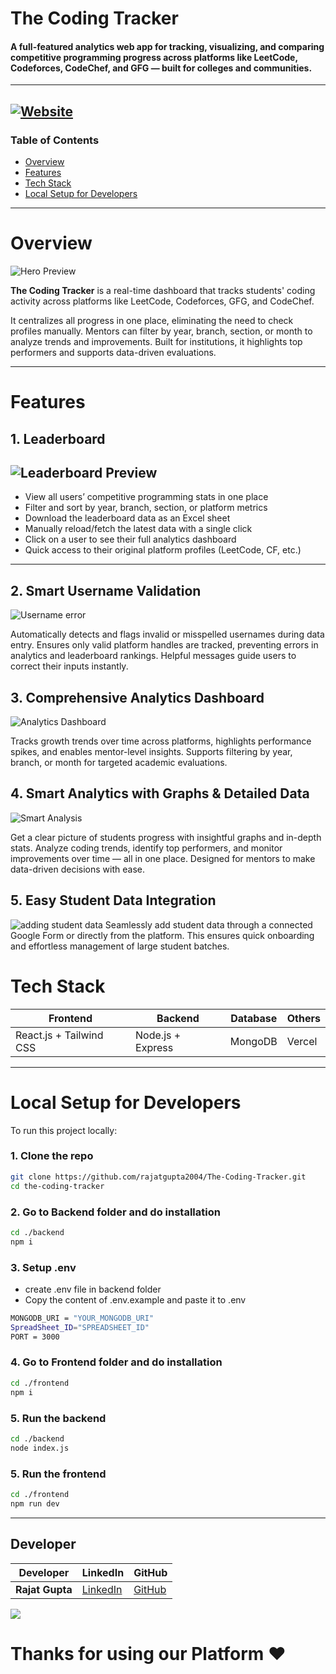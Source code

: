 # The Coding Tracker

#### A full-featured analytics web app for tracking, visualizing, and comparing competitive programming progress across platforms like LeetCode, Codeforces, CodeChef, and GFG — built for colleges and communities.

---
[![Website](https://img.shields.io/badge/Live-Demo-2ea44f?style=for-the-badge&logo=vercel&logoColor=white)](https://thecodingtracker.vercel.app/)
---

### Table of Contents
- [Overview](#overview)
- [Features](#features)
- [Tech Stack](#tech-stack)
- [Local Setup for Developers](#local-setup-for-developers)
---

# Overview

![Hero Preview](https://media-hosting.imagekit.io/8949066cbbbc48a7/1.png?Expires=1841498855&Key-Pair-Id=K2ZIVPTIP2VGHC&Signature=t71gMw0QWbL5Vk7lq5gTRcxb6EnIEfWsTCON-rrZcYith8K3ig-zEzwk~m1I2jJwqilI-rjcmK5P8BCtBL5~82sw5xlMrO-YGGAFKZF03O5ZvUr~Tch5XR3W1QC-kTIAGleMIZm~k2CwU0bYd68DyFYqpFxHKBk6wMp0bWmHkL51QXmJ0BfUG~ZwrugTU2544J3XYF7zLTRPHspyNJfykslT3h3hrVQCxK4lFbJvj9dLeljZkQn-BNje-tNB0M2BFlrplbpkVDirKpKFeIL76j1gSg7sbgUoCfErzDd83hNCNo6wARIv2MhuV-Re~oYeY72mrlPkjg1hrGiTMrSn-Q__)

**The Coding Tracker** is a real-time dashboard that tracks students' coding activity across platforms like LeetCode, Codeforces, GFG, and CodeChef.
 
It centralizes all progress in one place, eliminating the need to check profiles manually.
Mentors can filter by year, branch, section, or month to analyze trends and improvements.
Built for institutions, it highlights top performers and supports data-driven evaluations.

---

# Features

## 1. Leaderboard
![Leaderboard Preview](https://media-hosting.imagekit.io/e9faf493119a43ba/2.png?Expires=1841500599&Key-Pair-Id=K2ZIVPTIP2VGHC&Signature=yAmuyPjGXytme0AVimBFzsEpSS25n1WeBrPVURZ3qsMsyXO~8NOVIK9Quzrvi6rean6mcgemjuzUiZFbHl1vO5821~nuIFMstG2zkt5wywgkxwj22yGjA6y4TJe0Vwo6z2IijuE90y9DJyFUP4j3hy9CHXCa8l3oaSMe-OR83PpsqCnBO6HEWh~KoJqeWEFDp7raZfwiW-GfOoe3yurmVun58N2-mw26Y88SsFZBvoTpHA5WSs53FUFw6NBKBUrx2ZoWApYrAHKuF~EfjP2Q7f9gEh6pWlD-k9VYlwVgMtaZszflYIjKthvtdNNMGuJR~yTY54RxXRhlwoDzQfk67w__)
---

* View all users’ competitive programming stats in one place
* Filter and sort by year, branch, section, or platform metrics
* Download the leaderboard data as an Excel sheet
* Manually reload/fetch the latest data with a single click
* Click on a user to see their full analytics dashboard
* Quick access to their original platform profiles (LeetCode, CF, etc.)

---
## 2. Smart Username Validation
![Username error](https://media-hosting.imagekit.io/e6333855e45242fe/3.png?Expires=1841498867&Key-Pair-Id=K2ZIVPTIP2VGHC&Signature=QKgQ-lMLffmUvMoDpTZmvEpOusKb0SIEKYv~FqUjoz4iBkvuv5vQs3LJQFUDvViMnSVDcic9-uDnxOx5sKoosLHPTtzK93YSDCeAa2S8ZA5qFLNRtFltpeXct-Dyy2aKf~r5ZdLxJ2748NNeC5kggU7R1vwLNjQpI2FJnFdUvtEtwjWHtPcgZr1dZJg1aSqoMGjIS~GQjd4DvwSb0QbYmN0eR56ABFfDFnqnWU1DGy8S~eXnkqKyoDwn8OEklvNKLy1kOd95wx1nNKTuqmhKR2cvHjYZfvlq0Hw8QEsNMFafPBf8A68Ln4NcqL6l-qG7~hU--UsY7j0aVID9QBL-FA__)

Automatically detects and flags invalid or misspelled usernames during data entry.
Ensures only valid platform handles are tracked, preventing errors in analytics and leaderboard rankings.
Helpful messages guide users to correct their inputs instantly.


## 3.  Comprehensive Analytics Dashboard
![Analytics Dashboard](https://media-hosting.imagekit.io/0f14178be83a4e87/4.png?Expires=1841498871&Key-Pair-Id=K2ZIVPTIP2VGHC&Signature=rpu8HsILNEuiq6uGLYBsk2idqxYgKD3eN0u~uCZ78PEMFfBhOJLK67nr8VbWofVqDfBcc5rCIyxuwO0d0puBAoAUGWPVIWBdQm0zoLIuvGmDdTCvPZxOUdi6tjuNocfokFx3XoJZ3VNi2QtBXWlzQf5vfjQSn2BW9MCEd3nr8KhxBp0FOsDPueLFI-O-zNRMIy2LM5Uj5ewZuCsLHKoFU0VuTUA0zjECfO68kbjZhRpYCLf6ya0bWPgUo5pE4aSdeIkmfA5Y-bdAZh~eEfdL8yfUr23FTb9-JV52T9R~xklw96ez9-ox7c1rrDmyAhJtCpTUC8axBSr7pJDRlS034Q__)


Tracks growth trends over time across platforms, highlights performance spikes, and enables mentor-level insights.
Supports filtering by year, branch, or month for targeted academic evaluations.


## 4. Smart Analytics with Graphs & Detailed Data
![Smart Analysis](https://media-hosting.imagekit.io/d385aaaa3c614f62/5.png?Expires=1841498874&Key-Pair-Id=K2ZIVPTIP2VGHC&Signature=Ez-8FZzX5juFW0SJLLdAVtSoC4LBIoWIEU9xFuj--AvfkcHPHO78Xzrdxd8EwjuFVV~4-YBzDdN45bXU6XjMFIBA7ODda78Yi4wq2-tUMYPLkeFbsVRYNedlqtTlvgpI4gCOCBft~7gRe8dR~Ye0LL~IL9VBf80EooQ2QM92X~n~6bHqKsoKIMLWGxuhXn2DmuajuQfjRmv3tdm-A6qrQw-CKpbobDLDzMmBF6nGv~~pVyxcxT3tBhQ1ha9AKoYrrjTkq5EHScq~Mf2r~sNdUiqdzhw~EXccO3B1QZYT2-zqGV5P-Mb4tjJ6OZve2HwQN6-IugM~nNc-dqbPOWzLOw__)

Get a clear picture of students progress with insightful graphs and in-depth stats.
Analyze coding trends, identify top performers, and monitor improvements over time — all in one place.
Designed for mentors to make data-driven decisions with ease.


## 5. Easy Student Data Integration
![adding student data](https://media-hosting.imagekit.io/baaeee7734dc4fae/6.png?Expires=1841498878&Key-Pair-Id=K2ZIVPTIP2VGHC&Signature=RFvL6yD3Vhuzgh7E6c6dNvvODA-OFnF5qQO8s7afW8x94CWyW8t2q87lMYY2BJsO-OMCP0iYuyDW0nLSHS59V5voGkAaZVprq1kVhJG9um9ntVgVreliTMo4LCep3PwQE8cR74TlZGJ2Qm9NmCzfTHJTOaWg-SLIa91GIJXDYixmbvNUHVDWrhfJBemB8t4EtH4ZVM7jGTp1qmmbMpL3Fxck5cmCUOWEe9tr4zO6bB-ihuqCMIJjFcwbNNuOUxSoJCLiuPdoBEjLaZZ0T44x-~xRGD6G~GORw4KXE3MfJ5mukvtSwRhZjKD-gVaYDHyLZbcn2h0KHCdPsmM6-wZV8Q__)
Seamlessly add student data through a connected Google Form or directly from the platform.
This ensures quick onboarding and effortless management of large student batches.


# Tech Stack

| Frontend                | Backend           | Database | Others |
| ----------------------- | ----------------- | -------- | ------ |
| React.js + Tailwind CSS | Node.js + Express | MongoDB  | Vercel |


---


# Local Setup for Developers

To run this project locally:

### 1. Clone the repo
```bash
git clone https://github.com/rajatgupta2004/The-Coding-Tracker.git
cd the-coding-tracker
```
### 2. Go to Backend folder and do installation
```bash
cd ./backend
npm i
```
### 3. Setup .env
- create .env file in backend folder
- Copy the content of .env.example and paste it to .env
```bash
MONGODB_URI = "YOUR_MONGODB_URI"
SpreadSheet_ID="SPREADSHEET_ID"
PORT = 3000
```

### 4. Go to Frontend folder and do installation
```bash
cd ./frontend
npm i 
```
### 5. Run the backend
```bash
cd ./backend
node index.js
```

### 5. Run the frontend
```bash
cd ./frontend
npm run dev
```
---

## Developer
| Developer                | LinkedIn                                                     | GitHub                                           |
| ------------------------ | ------------------------------------------------------------ | ------------------------------------------------ |
| **Rajat Gupta**        | [LinkedIn](https://www.linkedin.com/in/rajatgupta562004/)        | [GitHub](https://github.com/rajatgupta2004)

<a href="https://github.com/rajatgupta2004/the-coding-tracker/graphs/contributors">
  <img src="https://contrib.rocks/image?repo=rajatgupta2004/the-coding-tracker" />
</a>

# Thanks for using our Platform ❤️

